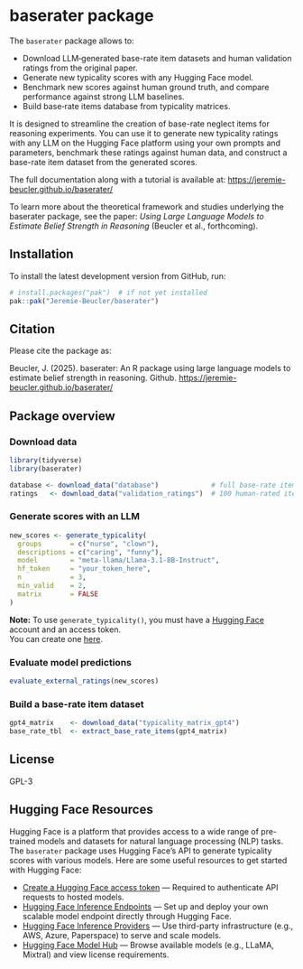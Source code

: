 baserater package
================

The `baserater` package allows to:

- Download LLM‑generated base-rate item datasets and human validation
  ratings from the original paper.  
- Generate new typicality scores with any Hugging Face model.  
- Benchmark new scores against human ground truth, and compare
  performance against strong LLM baselines.  
- Build base‑rate items database from typicality matrices.

It is designed to streamline the creation of base-rate neglect items for
reasoning experiments. You can use it to generate new typicality ratings
with any LLM on the Hugging Face platform using your own prompts and
parameters, benchmark these ratings against human data, and construct a
base-rate item dataset from the generated scores.

The full documentation along with a tutorial is available at:
<https://jeremie-beucler.github.io/baserater/>

To learn more about the theoretical framework and studies underlying the
baserater package, see the paper: *Using Large Language Models to
Estimate Belief Strength in Reasoning* (Beucler et al., forthcoming).

## Installation

To install the latest development version from GitHub, run:

``` r
# install.packages("pak")  # if not yet installed
pak::pak("Jeremie-Beucler/baserater")
```

## Citation

Please cite the package as:

Beucler, J. (2025). baserater: An R package using large language models
to estimate belief strength in reasoning. Github.
<https://jeremie-beucler.github.io/baserater/>

## Package overview

### Download data

``` r
library(tidyverse)
library(baserater)

database <- download_data("database")             # full base‑rate item database
ratings   <- download_data("validation_ratings")  # 100 human‑rated items
```

### Generate scores with an LLM

``` r
new_scores <- generate_typicality(
  groups       = c("nurse", "clown"),
  descriptions = c("caring", "funny"),
  model        = "meta-llama/Llama-3.1-8B-Instruct",
  hf_token     = "your_token_here",
  n            = 3,
  min_valid    = 2,
  matrix       = FALSE
)
```

**Note:** To use `generate_typicality()`, you must have a [Hugging
Face](https://huggingface.co) account and an access token.  
You can create one [here](https://huggingface.co/settings/tokens).

### Evaluate model predictions

``` r
evaluate_external_ratings(new_scores)
```

### Build a base-rate item dataset

``` r
gpt4_matrix    <- download_data("typicality_matrix_gpt4")
base_rate_tbl  <- extract_base_rate_items(gpt4_matrix)
```

## License

GPL-3

## Hugging Face Resources

Hugging Face is a platform that provides access to a wide range of
pre-trained models and datasets for natural language processing (NLP)
tasks. The `baserater` package uses Hugging Face’s API to generate
typicality scores with various models. Here are some useful resources to
get started with Hugging Face:

- [Create a Hugging Face access
  token](https://huggingface.co/settings/tokens) — Required to
  authenticate API requests to hosted models.  
- [Hugging Face Inference
  Endpoints](https://huggingface.co/docs/inference-endpoints) — Set up
  and deploy your own scalable model endpoint directly through Hugging
  Face.  
- [Hugging Face Inference
  Providers](https://huggingface.co/docs/inference-providers) — Use
  third-party infrastructure (e.g., AWS, Azure, Paperspace) to serve and
  scale models.  
- [Hugging Face Model Hub](https://huggingface.co/models) — Browse
  available models (e.g., LLaMA, Mixtral) and view license requirements.
